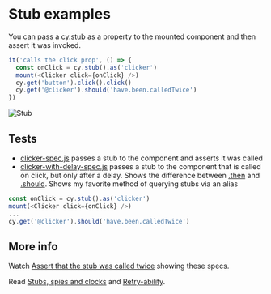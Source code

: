 # Stub examples

You can pass a [cy.stub](https://on.cypress.io/stub) as a property to the mounted component and then assert it was invoked.

```js
it('calls the click prop', () => {
  const onClick = cy.stub().as('clicker')
  mount(<Clicker click={onClick} />)
  cy.get('button').click().click()
  cy.get('@clicker').should('have.been.calledTwice')
})
```

![Stub](images/stub.png)

## Tests

- [clicker-spec.js](clicker-spec.js) passes a stub to the component and asserts it was called
- [clicker-with-delay-spec.js](clicker-with-delay-spec.js) passes a stub to the component that is called on click, but only after a delay. Shows the difference between [.then](https://on.cypress.io/then) and [.should](https://on.cypress.io/should). Shows my favorite method of querying stubs via an alias

```js
const onClick = cy.stub().as('clicker')
mount(<Clicker click={onClick} />)
...
cy.get('@clicker').should('have.been.calledTwice')
```

## More info

Watch [Assert that the stub was called twice](https://youtu.be/AlltFcsIFvc) showing these specs.

Read [Stubs, spies and clocks](https://on.cypress.io/stubs-spies-and-clocks) and [Retry-ability](https://on.cypress.io/retry-ability).
